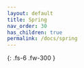 ```yaml
---
layout: default
title: Spring
nav_order: 30
has_children: true
permalink: /docs/spring
---
```


{: .fs-6 .fw-300 }
